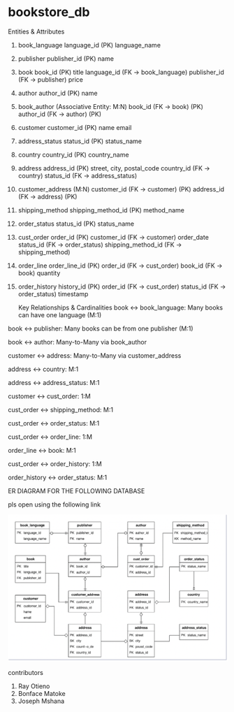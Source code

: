 # bookstore_db
   

Entities & Attributes

1. book_language
   language_id (PK)
   language_name

2. publisher
   publisher_id (PK)
   name

3. book
   book_id (PK)
   title
   language_id (FK → book_language)
   publisher_id (FK → publisher)
   price

4. author
   author_id (PK)
   name

5. book_author (Associative Entity: M:N)
   book_id (FK → book) (PK)
   author_id (FK → author) (PK)

6. customer
   customer_id (PK)
   name
   email

7. address_status
   status_id (PK)
   status_name

8. country
   country_id (PK)
   country_name

9. address
   address_id (PK)
   street, city, postal_code
   country_id (FK → country)
   status_id (FK → address_status)

10. customer_address (M:N)
    customer_id (FK → customer) (PK)
    address_id (FK → address) (PK)

11. shipping_method
    shipping_method_id (PK)
    method_name

12. order_status
    status_id (PK)
    status_name

13. cust_order
    order_id (PK)
    customer_id (FK → customer)
    order_date
    status_id (FK → order_status)
    shipping_method_id (FK → shipping_method)

14. order_line
    order_line_id (PK)
    order_id (FK → cust_order)
    book_id (FK → book)
    quantity

15. order_history
    history_id (PK)
    order_id (FK → cust_order)
    status_id (FK → order_status)
     timestamp

      Key Relationships & Cardinalities
book ↔ book_language: Many books can have one language (M:1)

book ↔ publisher: Many books can be from one publisher (M:1)

book ↔ author: Many-to-Many via book_author

customer ↔ address: Many-to-Many via customer_address

address ↔ country: M:1

address ↔ address_status: M:1

customer ↔ cust_order: 1:M

cust_order ↔ shipping_method: M:1

cust_order ↔ order_status: M:1

cust_order ↔ order_line: 1:M

order_line ↔ book: M:1

cust_order ↔ order_history: 1:M

order_history ↔ order_status: M:1

   ER DIAGRAM FOR THE FOLLOWING DATABASE

   pls open using the following link

![alt text](drawio.png)

contributors
1. Ray Otieno
2. Bonface Matoke
3. Joseph Mshana
